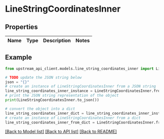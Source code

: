 # LineStringCoordinatesInner


## Properties

Name | Type | Description | Notes
------------ | ------------- | ------------- | -------------

## Example

```python
from upstream_api_client.models.line_string_coordinates_inner import LineStringCoordinatesInner

# TODO update the JSON string below
json = "{}"
# create an instance of LineStringCoordinatesInner from a JSON string
line_string_coordinates_inner_instance = LineStringCoordinatesInner.from_json(json)
# print the JSON string representation of the object
print(LineStringCoordinatesInner.to_json())

# convert the object into a dict
line_string_coordinates_inner_dict = line_string_coordinates_inner_instance.to_dict()
# create an instance of LineStringCoordinatesInner from a dict
line_string_coordinates_inner_from_dict = LineStringCoordinatesInner.from_dict(line_string_coordinates_inner_dict)
```
[[Back to Model list]](../README.md#documentation-for-models) [[Back to API list]](../README.md#documentation-for-api-endpoints) [[Back to README]](../README.md)


